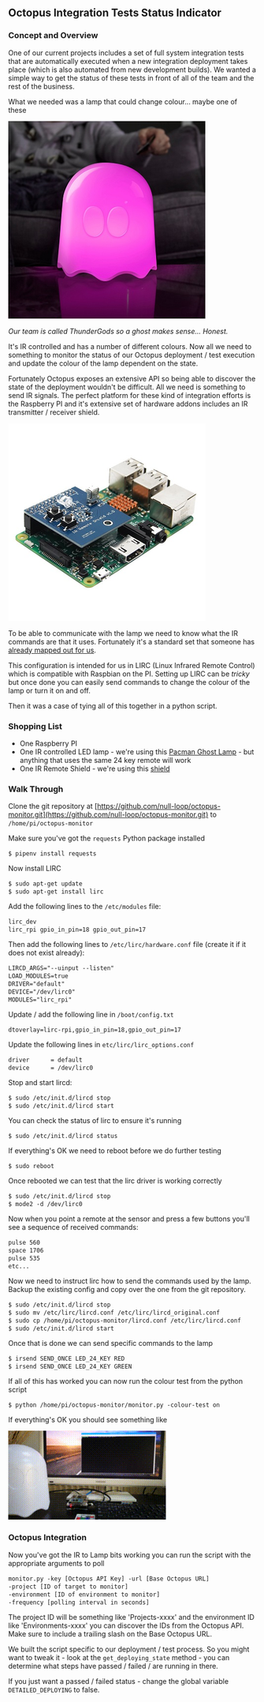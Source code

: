 ## Octopus Integration Tests Status Indicator

### Concept and Overview

One of our current projects includes a set of full system integration tests that are automatically executed when a new integration deployment takes place (which is also automated from new development builds). We wanted a simple way to get the status of these tests in front of all of the team and the rest of the business.

What we needed was a lamp that could change colour... maybe one of these

![Pacman Ghost Lamp - our team's called Thundergods - it makes sense to us...](images/purple_ghost_lamp.jpg)

_Our team is called ThunderGods so a ghost makes sense... Honest._

It's IR controlled and has a number of different colours. Now all we need to something to monitor the status of our Octopus deployment / test execution and update the colour of the lamp dependent on the state.

Fortunately Octopus exposes an extensive API so being able to discover the state of the deployment wouldn't be difficult. All we need is something to send IR signals. The perfect platform for these kind of integration efforts is the Raspberry PI and it's extensive set of hardware addons includes an IR transmitter / receiver shield.

![Raspberry PI with IR shield](images/raspberry_pi_with_ir_shield.jpg)

To be able to communicate with the lamp we need to know what the IR commands are that it uses. Fortunately it's a standard set that someone has [already mapped out for us](https://github.com/null-loop/octopus-monitor/blob/master/lircd.conf). 

This configuration is intended for us in LIRC (Linux Infrared Remote Control) which is compatible with Raspbian on the PI. Setting up LIRC can be _tricky_ but once done you can easily send commands to change the colour of the lamp or turn it on and off.

Then it was a case of tying all of this together in a python script.

### Shopping List

* One Raspberry PI
* One IR controlled LED lamp - we're using this [Pacman Ghost Lamp](https://www.amazon.co.uk/Pac-Man-Plastic-Ghost-Lamp-White/dp/B00IFC2YCC) - but anything that uses the same 24 key remote will work
* One IR Remote Shield - we're using this [shield](https://www.amazon.co.uk/gp/product/B07912JHDK/ref=oh_aui_detailpage_o01_s00?ie=UTF8&psc=1)

### Walk Through

Clone the git repository at [https://github.com/null-loop/octopus-monitor.git](https://github.com/null-loop/octopus-monitor.git) to `/home/pi/octopus-monitor`

Make sure you've got the `requests` Python package installed

```
$ pipenv install requests
```

Now install LIRC

```
$ sudo apt-get update
$ sudo apt-get install lirc
```

Add the following lines to the `/etc/modules` file:

```
lirc_dev
lirc_rpi gpio_in_pin=18 gpio_out_pin=17
```

Then add the following lines to `/etc/lirc/hardware.conf` file (create it if it does not exist already):

```
LIRCD_ARGS="--uinput --listen"
LOAD_MODULES=true
DRIVER="default"
DEVICE="/dev/lirc0"
MODULES="lirc_rpi"
```

Update / add the following line in `/boot/config.txt`

```
dtoverlay=lirc-rpi,gpio_in_pin=18,gpio_out_pin=17
```

Update the following lines in `etc/lirc/lirc_options.conf`

```
driver      = default
device      = /dev/lirc0
```

Stop and start lircd:

```
$ sudo /etc/init.d/lircd stop
$ sudo /etc/init.d/lircd start
```

You can check the status of lirc to ensure it's running

```
$ sudo /etc/init.d/lircd status
```

If everything's OK we need to reboot before we do further testing

```
$ sudo reboot
```

Once rebooted we can test that the lirc driver is working correctly

```
$ sudo /etc/init.d/lircd stop
$ mode2 -d /dev/lirc0
```

Now when you point a remote at the sensor and press a few buttons you'll see a sequence of received commands:

```
pulse 560
space 1706
pulse 535
etc...
```

Now we need to instruct lirc how to send the commands used by the lamp. Backup the existing config and copy over the one from the git repository.

```
$ sudo /etc/init.d/lircd stop
$ sudo mv /etc/lirc/lircd.conf /etc/lirc/lircd_original.conf
$ sudo cp /home/pi/octopus-monitor/lircd.conf /etc/lirc/lircd.conf
$ sudo /etc/init.d/lircd start
```

Once that is done we can send specific commands to the lamp

```
$ irsend SEND_ONCE LED_24_KEY RED
$ irsend SEND_ONCE LED_24_KEY GREEN
```

If all of this has worked you can now run the colour test from the python script

``` 
$ python /home/pi/octopus-monitor/monitor.py -colour-test on
```

If everything's OK you should see something like

![Colour cycle test](images/colour-cycle.gif)

### Octopus Integration

Now you've got the IR to Lamp bits working you can run the script with the appropriate arguments to poll

```
monitor.py -key [Octopus API Key] -url [Base Octopus URL] 
-project [ID of target to monitor] 
-environment [ID of environment to monitor]
-frequency [polling interval in seconds]
```

The project ID will be something like 'Projects-xxxx' and the environment ID like 'Environments-xxxx' you can discover the IDs from the Octopus API. Make sure to include a trailing slash on the Base Octopus URL.

We built the script specific to our deployment / test process. So you might want to tweak it - look at the `get_deploying_state` method - you can determine what steps have passed / failed / are running in there.

If you just want a passed / failed status - change the global variable `DETAILED_DEPLOYING` to false.
